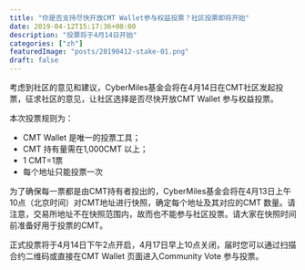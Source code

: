 ```yaml
---
title: "你是否支持尽快开放CMT Wallet参与权益投票？社区投票即将开始"
date: 2019-04-12T15:17:36+08:00
description: "投票将于4月14日开始"
categories: ["zh"]
featuredImage: "posts/20190412-stake-01.png"
draft: false
---
```


考虑到社区的意见和建议，CyberMiles基金会将在4月14日在CMT社区发起投票，征求社区的意见，让社区选择是否尽快开放CMT Wallet 参与权益投票。

本次投票规则为：

* CMT Wallet 是唯一的投票工具；
* CMT 持有量需在1,000CMT 以上；
* 1 CMT=1票
* 每个地址只能投票一次


为了确保每一票都是由CMT持有者投出的，CyberMiles基金会将在4月13日上午10点（北京时间）对CMT地址进行快照，确定每个地址及其对应的CMT 数量。请注意，交易所地址不在快照范围内，故而也不能参与社区投票。请大家在快照时间前准备好用于投票的CMT。

正式投票将于4月14日下午2点开启，4月17日早上10点关闭，届时您可以通过扫描合约二维码或直接在CMT Wallet 页面进入Community Vote 参与投票。
